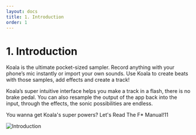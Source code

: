 ```yaml
---
layout: docs
title: 1. Introduction
order: 1
---
```



# 1. Introduction
Koala is the ultimate pocket-sized sampler. Record anything with your phone’s mic instantly or import your own sounds. Use Koala to create beats with those samples, add effects and create a track!

Koala’s super intuitive interface helps you make a track in a flash, there is no brake pedal. You can also resample the output of the app back into the input, through the effects, the sonic possibilities are endless. 

You wanna get Koala's super powers? Let's Read The F* Manual!11

![Introduction](https://lh3.google.com/u/1/d/1ECqjotnHWwTJ1fdsQmNqHD8Ifj2dUODG=w1920-h500-iv1)
